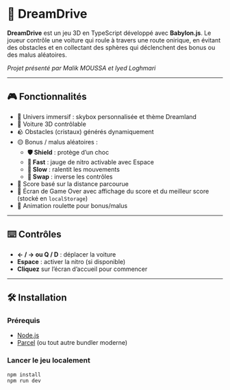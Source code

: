 # 🚗 DreamDrive


**DreamDrive** est un jeu 3D en TypeScript développé avec **Babylon.js**. Le joueur contrôle une voiture qui roule à travers une route onirique, en évitant des obstacles et en collectant des sphères qui déclenchent des bonus ou des malus aléatoires.

*Projet présenté par Malik MOUSSA et Iyed Loghmari*

---

## 🎮 Fonctionnalités

- 🌌 Univers immersif : skybox personnalisée et thème Dreamland
- 🚗 Voiture 3D contrôlable
- 🪨 Obstacles (cristaux) générés dynamiquement
- 🟡 Bonus / malus aléatoires :
  - **🛡️ Shield** : protège d’un choc
  - **🚀 Fast** : jauge de nitro activable avec Espace
  - **🐌 Slow** : ralentit les mouvements
  - **🔁 Swap** : inverse les contrôles
- 🎯 Score basé sur la distance parcourue
- 🏁 Écran de Game Over avec affichage du score et du meilleur score (stocké en `localStorage`)
- 🎰 Animation roulette pour bonus/malus

---

## ⌨️ Contrôles

- **← / → ou Q / D** : déplacer la voiture
- **Espace** : activer la nitro (si disponible)
- **Cliquez** sur l’écran d’accueil pour commencer

---

## 🛠️ Installation

### Prérequis

- [Node.js](https://nodejs.org)
- [Parcel](https://parceljs.org) (ou tout autre bundler moderne)

### Lancer le jeu localement

```bash
npm install
npm run dev
